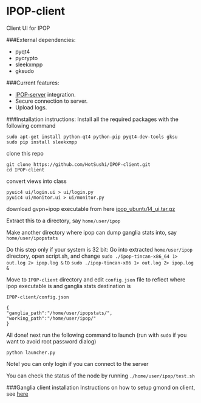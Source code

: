 # IPOP-client
Client UI for IPOP

###External dependencies:
- pyqt4
- pycrypto
- sleekxmpp
- gksudo

###Current features:
- [IPOP-server](https://github.com/HotSushi/IPOP-server) integration. 
- Secure connection to server.
- Upload logs.


###Installation instructions:
Install all the required packages with the following command

```
sudo apt-get install python-qt4 python-pip pyqt4-dev-tools gksu
sudo pip install sleekxmpp
```

clone this repo

```
git clone https://github.com/HotSushi/IPOP-client.git
cd IPOP-client
```

convert views into class

```
pyuic4 ui/login.ui > ui/login.py
pyuic4 ui/monitor.ui > ui/monitor.py
```

download gvpn+ipop executable from here [ipop_ubuntu14_ui.tar.gz](https://drive.google.com/file/d/0Bxr9CriT1DIuQVR3ZGxYM0VCX1E/view?usp=sharing)

Extract this to a directory, say `home/user/ipop`

Make another directory where ipop can dump ganglia stats into, say `home/user/ipopstats`

Do this step only if your system is 32 bit: Go into extracted `home/user/ipop` directory, open script.sh, and change `sudo ./ipop-tincan-x86_64 1> out.log 2> ipop.log &` to `sudo ./ipop-tincan-x86 1> out.log 2> ipop.log &`

Move to `IPOP-client` directory and edit `config.json` file to reflect where ipop executable is and ganglia stats destination is

`IPOP-client/config.json`
```
{
"ganglia_path":"/home/user/ipopstats/",
"working_path":"/home/user/ipop/"
}
```

All done! next run the following command to launch (run with `sudo` if you want to avoid root password dialog)

```
python launcher.py
```

Note! you can only login if you can connect to the server

You can check the status of the node by running
`./home/user/ipop/test.sh`

###Ganglia client installation
Instructions on how to setup gmond on client, see [here](https://github.com/HotSushi/IPOP-client/tree/master/ganglia_setup) 
